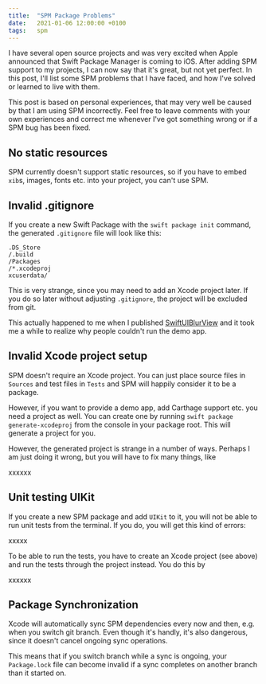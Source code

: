 ```yaml
---
title:  "SPM Package Problems"
date:   2021-01-06 12:00:00 +0100
tags:   spm
---
```


I have several open source projects and was very excited when Apple announced that Swift Package Manager is coming to iOS. After adding SPM support to my projects, I can now say that it's great, but not yet perfect. In this post, I'll list some SPM problems that I have faced, and how I've solved or learned to live with them.

This post is based on personal experiences, that may very well be caused by that I am using SPM incorrectly. Feel free to leave comments with your own experiences and correct me whenever I've got something wrong or if a SPM bug has been fixed.


## No static resources

SPM currently doesn't support static resources, so if you have to embed `xib`s, images, fonts etc. into your project, you can't use SPM.


## Invalid .gitignore

If you create a new Swift Package with the `swift package init` command, the generated `.gitignore` file will look like this:

```
.DS_Store
/.build
/Packages
/*.xcodeproj
xcuserdata/
```

This is very strange, since you may need to add an Xcode project later. If you do so later without adjusting `.gitignore`, the project will be excluded from git.

This actually happened to me when I published [SwiftUIBlurView][SwiftUIBlurView] and it took me a while to realize why people couldn't run the demo app.


## Invalid Xcode project setup

SPM doesn't require an Xcode project. You can just place source files in `Sources` and test files in `Tests` and SPM will happily consider it to be a package.

However, if you want to provide a demo app, add Carthage support etc. you need a project as well. You can create one by running `swift package generate-xcodeproj` from the console in your package root. This will generate a project for you.

However, the generated project is strange in a number of ways. Perhaps I am just doing it wrong, but you will have to fix many things, like 

xxxxxx


## Unit testing UIKit

If you create a new SPM package and add `UIKit` to it, you will not be able to run unit tests from the terminal. If you do, you will get this kind of errors:

xxxxx

To be able to run the tests, you have to create an Xcode project (see above) and run the tests through the project instead. You do this by

xxxxxx


## Package Synchronization

Xcode will automatically sync SPM dependencies every now and then, e.g. when you switch git branch. Even though it's handly, it's also dangerous, since it doesn't cancel ongoing sync operations.

This means that if you switch branch while a sync is ongoing, your `Package.lock` file can become invalid if a sync completes on another branch than it started on.


[SwiftUIBlurView]: https://github.com/danielsaidi/SwiftUIBlurView